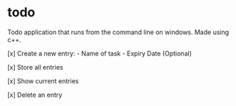 # todo
Todo application that runs from the command line on windows. Made using c++.

[x] Create a new entry:
    - Name of task
    - Expiry Date (Optional)

[x] Store all entries

[x] Show current entries

[x] Delete an entry


